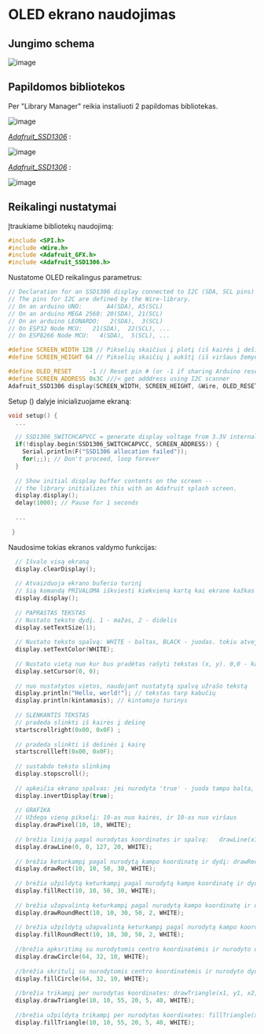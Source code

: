 # OLED ekrano naudojimas

## Jungimo schema

![image](https://user-images.githubusercontent.com/67558835/201977398-d2e9e3e4-4a8e-4862-809d-188b784b79ae.png)


## Papildomos bibliotekos

Per "Library Manager" reikia instaliuoti 2 papildomas bibliotekas.


![image](https://user-images.githubusercontent.com/67558835/201976850-61dce12d-4ff4-4190-afca-ff4436d2a8d6.png)

 *[Adafruit_SSD1306](https://github.com/adafruit/Adafruit-GFX-Library)* :
 
![image](https://user-images.githubusercontent.com/67558835/201976416-d541b1cb-36a4-4659-a265-a0ed8c98c493.png)

*[Adafruit_SSD1306](https://github.com/adafruit/Adafruit_SSD1306)* :

![image](https://user-images.githubusercontent.com/67558835/201976685-683f0882-fc26-416a-8841-25ca389baad2.png)

## Reikalingi nustatymai

Įtraukiame bibliotekų naudojimą:

```C
#include <SPI.h>
#include <Wire.h>
#include <Adafruit_GFX.h>
#include <Adafruit_SSD1306.h>
```

Nustatome OLED reikalingus parametrus:

```C
// Declaration for an SSD1306 display connected to I2C (SDA, SCL pins)
// The pins for I2C are defined by the Wire-library. 
// On an arduino UNO:       A4(SDA), A5(SCL)
// On an arduino MEGA 2560: 20(SDA), 21(SCL)
// On an arduino LEONARDO:   2(SDA),  3(SCL)
// On ESP32 Node MCU:   21(SDA),  22(SCL), ...
// On ESP8266 Node MCU:   4(SDA),  5(SCL), ...

#define SCREEN_WIDTH 128 // Pikselių skaičius į plotį (iš kairės į dešinę)
#define SCREEN_HEIGHT 64 // Pikselių skaičių į aukštį (iš viršaus žemyn)

#define OLED_RESET     -1 // Reset pin # (or -1 if sharing Arduino reset pin)
#define SCREEN_ADDRESS 0x3C ///< get adddress using I2C scanner
Adafruit_SSD1306 display(SCREEN_WIDTH, SCREEN_HEIGHT, &Wire, OLED_RESET);
```

Setup () dalyje inicializuojame ekraną:

```C
void setup() {
  ...

  // SSD1306_SWITCHCAPVCC = generate display voltage from 3.3V internally
  if(!display.begin(SSD1306_SWITCHCAPVCC, SCREEN_ADDRESS)) {
    Serial.println(F("SSD1306 allocation failed"));
    for(;;); // Don't proceed, loop forever
  }
  
  // Show initial display buffer contents on the screen --
  // the library initializes this with an Adafruit splash screen.
  display.display();
  delay(1000); // Pause for 1 seconds
  
  ...
  
 }
```

Naudosime tokias ekranos valdymo funkcijas:

```C
  // Išvalo visą ekraną
  display.clearDisplay();
  
  // Atvaizduoja ekrano buferio turinį
  // šią komandą PRIVALOMA iškviesti kiekvieną kartą kai ekrane kažkas pakeičiama
  display.display();
  
  // PAPRASTAS TEKSTAS
  // Nustato teksto dydį. 1 - mažas, 2 - didelis
  display.setTextSize(1);      
  
  // Nustato teksto spalvą: WHITE - baltas, BLACK - juodas. tokiu atveju fonas turi būti baltas
  display.setTextColor(WHITE); 
  
  // Nustato vietą nuo kur bus pradėtas rašyti tekstas (x, y). 0,0 - kairysis viršutinis kampas
  display.setCursor(0, 0);     
  
  // nuo nustatytos vietos, naudojant nustatytą spalvą užrašo tekstą
  display.println("Hello, world!"); // tekstas tarp kabučių
  display.println(kintamasis); // kintamojo turinys
  
  // SLENKANTIS TEKSTAS
  // pradeda slinkti iš kairės į dešinę
  startscrollright(0x00, 0x0F) ;
  
  // pradeda slinkti iš dešinės į kairę
  startscrollleft(0x00, 0x0F); 
  
  // sustabdo teksto slinkimą
  display.stopscroll();
  
  // apkeičia ekrano spalvas: jei nurodyta 'true' - juoda tampa balta, o balta - juoda, jei nurodyta 'false' - atstatomos ankstesnės spalvos
  display.invertDisplay(true);
  
  // GRAFIKA
  // Uždega vieną pikselį: 10-as nuo kairės, ir 10-as nuo viršaus
  display.drawPixel(10, 10, WHITE);
  
  // brėžia liniją pagal nurodytas koordinates ir spalvą:   drawLine(x1, y1, x2, y2, color)
  display.drawLine(0, 0, 127, 20, WHITE);
  
  // brėžia keturkampį pagal nurodytą kampo koordinatę ir dydį: drawRect(x, y, width, height, color)
  display.drawRect(10, 10, 50, 30, WHITE);
  
  // brėžia užpildytą keturkampį pagal nurodytą kampo koordinatę ir dydį: fillRect(x, y, width, height, color)
  display.fillRect(10, 10, 50, 30, WHITE);
  
  // brėžia užapvalintą keturkampį pagal nurodytą kampo koordinatę ir dydį. angle - užapvalinimo dydis: drawRoundRect(x, y, width, height, angle, color)
  display.drawRoundRect(10, 10, 30, 50, 2, WHITE);
  
  // brėžia užpildytą užapvalintą keturkampį pagal nurodytą kampo koordinatę ir dydį. angle - užapvalinimo dydis: fillRoundRect(x, y, width, height, angle, color)
  display.fillRoundRect(10, 10, 30, 50, 2, WHITE);
  
  //brėžia apksritimą su nurodytomis centro koordinatėmis ir nurodyto dydžio: drawCircle(x, y, radius, color)
  display.drawCircle(64, 32, 10, WHITE);
  
  //brėžia skritulį su nurodytomis centro koordinatėmis ir nurodyto dydžio: fillCircle(x, y, radius, color)
  display.fillCircle(64, 32, 10, WHITE);
  
  //brežia trikampį per nurodytas koordinates: drawTriangle(x1, y1, x2, y2, x3, y3, color)
  display.drawTriangle(10, 10, 55, 20, 5, 40, WHITE);
  
  //brežia užpildytą trikampį per nurodytas koordinates: fillTriangle(x1, y1, x2, y2, x3, y3, color)
  display.fillTriangle(10, 10, 55, 20, 5, 40, WHITE);
```
